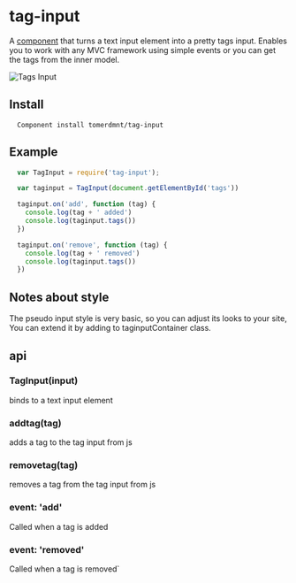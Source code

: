 
# tag-input

  A [component](http://github.com/component/component) that turns a text input element into a pretty tags input.
  Enables you to work with any MVC framework using simple events or you can get the tags from the inner model.

  ![Tags Input](http://f.cl.ly/items/0S262y000s1y441m0Z1l/Screen%20Shot%202012-10-12%20at%205.25.16%20PM.png)

## Install
  ```
    Component install tomerdmnt/tag-input
  ```

## Example

  ``` javascript
    var TagInput = require('tag-input');

    var taginput = TagInput(document.getElementById('tags'))

    taginput.on('add', function (tag) {
      console.log(tag + ' added')
      console.log(taginput.tags())
    })

    taginput.on('remove', function (tag) {
      console.log(tag + ' removed')
      console.log(taginput.tags())
    })

  ```

## Notes about style
  The pseudo input style is very basic, so you can adjust its looks to your site, You can extend it by adding to taginputContainer class.

## api

### TagInput(input)
  binds to a text input element

### addtag(tag)
  adds a tag to the tag input from js

### removetag(tag)
  removes a tag from the tag input from js

### event: 'add'
  Called when a tag is added

### event: 'removed'
  Called when a tag is removed`


